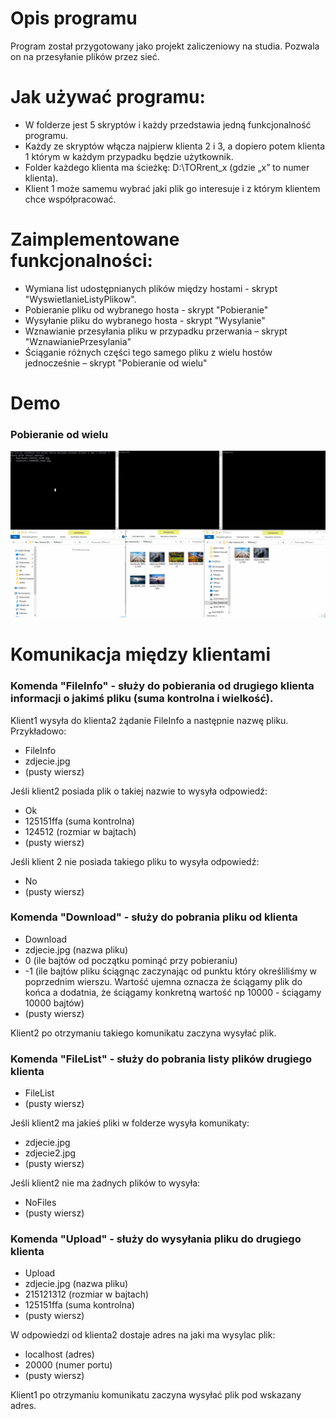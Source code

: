 # Opis programu
Program został przygotowany jako projekt zaliczeniowy na studia. Pozwala on na przesyłanie plików przez sieć.
# Jak używać programu:
- W folderze jest 5 skryptów i każdy przedstawia jedną funkcjonalność programu.
- Każdy ze skryptów włącza najpierw klienta 2 i 3, a dopiero potem klienta 1 którym w każdym przypadku będzie użytkownik.
- Folder każdego klienta ma ścieżkę: D:\\TORrent_x (gdzie „x” to numer klienta).
- Klient 1 może samemu wybrać jaki plik go interesuje i z którym klientem chce współpracować.
# Zaimplementowane funkcjonalności:
- Wymiana list udostępnianych plików między hostami - skrypt "WyswietlanieListyPlikow".
- Pobieranie pliku od wybranego hosta - skrypt "Pobieranie"
- Wysyłanie pliku do wybranego hosta - skrypt "Wysylanie"
- Wznawianie przesyłania pliku w przypadku przerwania – skrypt "WznawianiePrzesylania"
- Ściąganie różnych części tego samego pliku z wielu hostów jednocześnie – skrypt "Pobieranie od wielu"

# Demo
### Pobieranie od wielu
![](demo/fsDemo.gif)

# Komunikacja między klientami
### Komenda "FileInfo" - służy do pobierania od drugiego klienta informacji o jakimś pliku (suma kontrolna i wielkość).
Klient1 wysyła do klienta2 żądanie FileInfo a następnie nazwę pliku. Przykładowo:

- FileInfo
- zdjecie.jpg
- (pusty wiersz)

Jeśli klient2 posiada plik o takiej nazwie to wysyła odpowiedź:

- Ok
- 125151ffa (suma kontrolna)
- 124512 (rozmiar w bajtach)
- (pusty wiersz)

Jeśli klient 2 nie posiada takiego pliku to wysyła odpowiedź:

- No
- (pusty wiersz)

### Komenda "Download" - służy do pobrania pliku od klienta

- Download
- zdjecie.jpg (nazwa pliku)
- 0 (ile bajtów od początku pominąć przy pobieraniu)
- -1 (ile bajtów pliku ściągnąc zaczynając od punktu który określiliśmy w poprzednim wierszu. Wartość ujemna oznacza że ściągamy plik do końca a dodatnia, że ściągamy konkretną wartość np 10000 - ściągamy 10000 bajtów)
- (pusty wiersz)

Klient2 po otrzymaniu takiego komunikatu zaczyna wysyłać plik.

### Komenda "FileList" - służy do pobrania listy plików drugiego klienta

- FileList
- (pusty wiersz)

Jeśli klient2 ma jakieś pliki w folderze wysyła komunikaty:

- zdjecie.jpg
- zdjecie2.jpg
- (pusty wiersz)

Jeśli klient2 nie ma żadnych plików to wysyła:
- NoFiles
- (pusty wiersz)

### Komenda "Upload" - służy do wysyłania pliku do drugiego klienta


- Upload
- zdjecie.jpg (nazwa pliku)
- 215121312 (rozmiar w bajtach)
- 125151ffa (suma kontrolna)
- (pusty wiersz)

W odpowiedzi od klienta2 dostaje adres na jaki ma wysylac plik:

- localhost (adres)
- 20000 (numer portu)
- (pusty wiersz)

Klient1 po otrzymaniu komunikatu zaczyna wysyłać plik pod wskazany adres.





